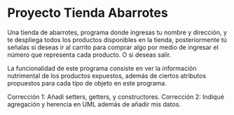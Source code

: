 # Proyecto Tienda Abarrotes

Una tienda de abarrotes, programa donde ingresas tu nombre y dirección, y te despliega todos los productos disponibles en la tienda, posteriormente tú señalas si deseas ir al carrito para comprar algo por medio de ingresar el número que representa cada producto. O si deseas salir.

La funcionalidad de este programa consiste en ver la información nutrimental de los productos expuestos, además de ciertos atributos propuestos para cada tipo de objeto en este programa.

Corrección 1: Añadí setters, getters, y constructores.
Corrección 2: Indiqué agregación y herencia en UML además de añadir mis datos.
